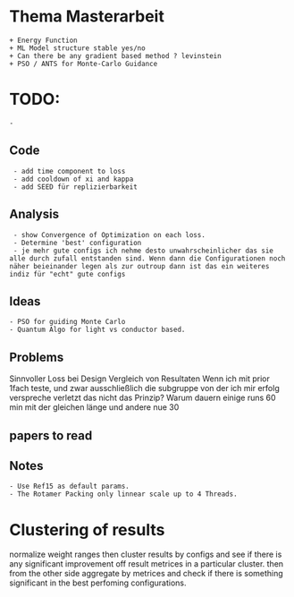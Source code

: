 # Thema Masterarbeit
    + Energy Function
    + ML Model structure stable yes/no
    + Can there be any gradient based method ? levinstein
    + PSO / ANTS for Monte-Carlo Guidance


# TODO: 
    - 
## Code
     - add time component to loss
     - add cooldown of xi and kappa
     - add SEED für replizierbarkeit
## Analysis
     - show Convergence of Optimization on each loss.
     - Determine 'best' configuration
     - je mehr gute configs ich nehme desto unwahrscheinlicher das sie alle durch zufall entstanden sind. Wenn dann die Configurationen noch näher beieinander legen als zur outroup dann ist das ein weiteres indiz für "echt" gute configs

## Ideas
    - PSO for guiding Monte Carlo
    - Quantum Algo for light vs conductor based.

## Problems
Sinnvoller Loss bei Design
Vergleich von Resultaten
Wenn ich mit prior 1fach teste, und zwar ausschließlich die subgruppe von der ich mir erfolg verspreche verletzt das nicht das Prinzip?
Warum dauern einige runs 60 min mit der gleichen länge und andere nue 30
## papers to read


## Notes
    - Use Ref15 as default params.
    - The Rotamer Packing only linnear scale up to 4 Threads.

# Clustering of results
normalize weight ranges then cluster results by configs and see if there is any significant 
improvement off result metrices in a particular cluster. 
then from the other side aggregate by metrices and check if there is something significant in the best perfoming configurations.

